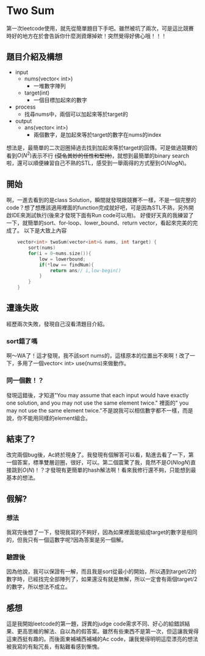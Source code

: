 # Two Sum
第一次leetcode使用，就先從簡單題目下手吧。雖然被坑了兩次，可是這比競賽時好的地方在於會告訴你什麼測資爆掉欸！突然覺得好佛心哦！！！

## 題目介紹及構想
- input
  - nums(vector< int>)
    - 一堆數字陣列
  - target(int)
    - 一個目標加起來的數字
- process
  - 找尋nums中，兩個可以加起來等於target的
- output
  - ans(vector< int>)
    - 兩個數字，是加起來等於target的數字在nums的index

想法是，最簡單的二次迴圈掃過去找到加起來等於target的回傳。可是做過競賽的看到$O(N^2)$表示不行 ~~(莫名其妙的任性和堅持)~~，就想到最簡單的binary search啦，還可以順便練習自己不熟的STL，感受到一舉兩得的方式壓到$O(NlogN)$。

## 開始
啊，一進去看到的是class Solution，瞬間就發現跟競賽不一樣，不是一個完整的code？想了想應該適用裡面的function完成就好吧，可是因為STL不熟，另外開啟IDE來測試執行(後來才發現下面有Run code可以用)。
好傻好天真的我練習了一下，就簡單的sort、for-loop、lower_bound、return vector，看起來完美的完成了。
以下是大致上內容
``` C++ =
    vector<int> twoSum(vector<int>& nums, int target) {
        sort(nums)
        for(i = 0~nums.size()){
            low = lowerbound;
            if(*low == findNum){
                return ans// i,low-begin()
            }
        }
    }
```
## 遭逢失敗
經歷兩次失敗，發現自己沒看清題目介紹。
### sort錯了嗎
啊～WA了！這才發現，我不該sort nums的，這樣原本的位置出不來啊！改了一下，多用了一個vector< int> use(nums)來做動作。
### 同一個數！？
發現這錯後，才知道"You may assume that each input would have exactly one solution, and you may not use the same element twice." 裡面的" you may not use the same element twice."不是說我可以相信數字都不一樣，而是說，你不能用同樣的element組合。
## 結束了?
改完兩個bug後，Ac終於現身了。我發現有個解答可以看，點進去看了一下，第一個答案，標準雙層迴圈，很好，可以。第二個震驚了我，竟然不是$O(NlogN)$直接跳到$O(N)$！？才發現有更簡單的hash解法啊！看來我修行還不夠，只能想到最基本的想法。
## 假解?
### 想法
我寫完後想了一下，發現我寫的不夠好，因為如果裡面能組成target的數字是相同的，但我只有一個這數字呢?因為答案是另一個解。
### 驗證後
因為他說，我可以保證有一解，而且我是sort從最小的開始，所以遇到target/2的數字時，已經找完全部陣列了，如果還沒有就是無解，所以一定會有兩個target/2的數字，所以想法不成立。


## 感想
這是我開始leetcode的第一題，訝異的judge code需求不同、好心的給錯誤結果、更高思維的解法、自以為的假答案。雖然有些東西不是第一次，但這讓我覺得這東西挺有趣的。而後面東補補西補補的Ac code，讓我覺得明明這麼漂亮的想法被我寫的有點冗長，有點難看感到慚愧。